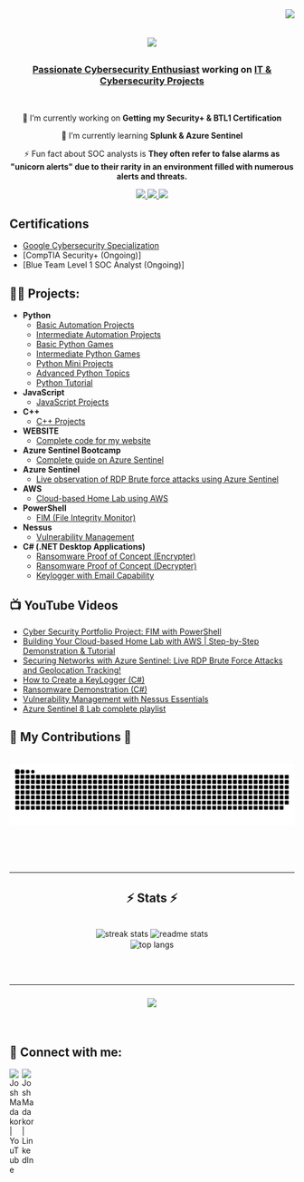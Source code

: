 <img align="right" src="https://visitor-badge.laobi.icu/badge?page_id=CyberfolioChronicles.CyberfolioChronicles" />

<h1 align="center">
    <img src="https://readme-typing-svg.herokuapp.com/?font=Righteous&size=35&center=true&vCenter=true&width=500&height=70&duration=4000&lines=Hi+There!+👋;+I'm+Jayesh+Kakkad!;" />
</h1>
<h3 align="center"><a href="https://www.linkedin.com/in/jayesh-kakkad">Passionate Cybersecurity Enthusiast</a> working on <a href="https://www.youtube.com/@Cyberfolio_Chronicles">IT & Cybersecurity Projects</a></h1>
</h3>

<br/>

<div align="center">
 
 🔭 I’m currently working on **Getting my Security+ & BTL1 Certification**
 
 🌱 I’m currently learning **Splunk & Azure Sentinel**

 ⚡ Fun fact about SOC analysts is **They often refer to false alarms as "unicorn alerts" due to their rarity in an environment filled with numerous alerts and threats.**
 
 </div>

<div align="center"> 
  <a href="https://www.youtube.com/@Cyberfolio_Chronicles">
    <img src="https://img.shields.io/badge/YouTube-FF0000?style=for-the-badge&logo=youtube&logoColor=white" />
  </a>
  <a href="https://www.linkedin.com/in/jayesh-kakkad" target="_blank">
    <img src="https://img.shields.io/badge/LinkedIn-0077B5?style=for-the-badge&logo=linkedin&logoColor=white" target="_blank" />
  </a>
  <a href="https://jayesh-kakkad.com/" target="_blank">
     <img src="https://img.shields.io/badge/website-000000?style=for-the-badge&logo=About.me&logoColor=white" />
  </a>
</div>

<h2> Certifications</h2> 

- [Google Cybersecurity Specialization](https://www.coursera.org/account/accomplishments/professional-cert/2WFSZ5R44KSU)
- [CompTIA Security+ (Ongoing)]
- [Blue Team Level 1 SOC Analyst (Ongoing)]
  
<h2>👨‍💻 Projects:</h2>

- <b>Python</b>
  - [Basic Automation Projects](https://github.com/CyberfolioChronicles/Basic-Automation-Projects)
  - [Intermediate Automation Projects](https://github.com/CyberfolioChronicles/Intermediate-Automation-Projects)
  - [Basic Python Games](https://github.com/CyberfolioChronicles/Basic-Python-games)
  - [Intermediate Python Games](https://github.com/CyberfolioChronicles/Intermediate-difficulty-games)
  - [Python Mini Projects](https://github.com/CyberfolioChronicles/Python-Mini-Projects)
  - [Advanced Python Topics](https://github.com/CyberfolioChronicles/Advanced-Python-Topics)
  - [Python Tutorial](https://github.com/CyberfolioChronicles/Python-Tutorials)
- <b>JavaScript</b>
  - [JavaScript Projects](https://github.com/CyberfolioChronicles/JavaScript-Projects)
- <b>C++</b>
  - [C++ Projects](https://github.com/CyberfolioChronicles/JavaScript-Projects)
- <b>WEBSITE</b>
  - [Complete code for my website](https://github.com/CyberfolioChronicles/My_Website_Code)
- <b>Azure Sentinel Bootcamp</b>
  - [Complete guide on Azure Sentinel](https://github.com/CyberfolioChronicles/Sentinel-Bootcamp)
- <b>Azure Sentinel</b>
  - [Live observation of RDP Brute force attacks using Azure Sentinel](https://github.com/CyberfolioChronicles/Azure_Sentinel_Lab)
- <b>AWS</b>
  - [Cloud-based Home Lab using AWS](https://github.com/CyberfolioChronicles/AWS)
- <b>PowerShell</b>
  - [FIM (File Integrity Monitor)](https://github.com/CyberfolioChronicles/FIM)
- <b>Nessus</b>
  - [Vulnerability Management](https://github.com/CyberfolioChronicles/NESSUS)
- <b>C# (.NET Desktop Applications)</b>
  - [Ransomware Proof of Concept (Encrypter)](https://github.com/CyberfolioChronicles/EncrypterPOC)
  - [Ransomware Proof of Concept (Decrypter)](https://github.com/CyberfolioChronicles/DecrypterPOC)
  - [Keylogger with Email Capability](https://github.com/CyberfolioChronicles/Keylogger)


<h2>📺 YouTube Videos</h2>

- [Cyber Security Portfolio Project: FIM with PowerShell](https://youtu.be/uDd5R2uEIL0)
- [Building Your Cloud-based Home Lab with AWS | Step-by-Step Demonstration & Tutorial](https://youtu.be/xh2xLN_uBlE)
- [Securing Networks with Azure Sentinel: Live RDP Brute Force Attacks and Geolocation Tracking!](https://www.youtube.com/watch?v=yU_YuGYtJGU)
- [How to Create a KeyLogger (C#)](https://www.youtube.com/watch?v=5Ei_qff_5Wk&t=8s)
- [Ransomware Demonstration (C#)](https://youtu.be/dab8pQ5UVjs?si=rTbHbLYjPPyy0hVq)
- [Vulnerability Management with Nessus Essentials](https://youtu.be/mnjxUoBTyKs?si=8334AFSz9F-1BVMG)
- [Azure Sentinel 8 Lab complete playlist](https://www.youtube.com/playlist?list=PLTNt8j7SunIDfFKRerAPNIGWuj16UfLgO)
  
 <h2>🐍 My Contributions 🐍</h2>
  <br>
  <img alt="snake eating my contributions" src="https://raw.githubusercontent.com/CyberfolioChronicles/CyberfolioChronicles/output/github-contribution-grid-snake.svg" />
  
  <br/><br/><br/>
</div>

<hr/>

<h2 align="center">⚡ Stats ⚡</h2>
<br>
<div align=center>
  <img width=390 src="https://streak-stats.demolab.com/?user=CyberfolioChronicles&count_private=true&theme=react&border_radius=10" alt="streak stats"/>
  <img width=390 src="https://github-readme-stats.vercel.app/api?username=CyberfolioChronicles&show_icons=true&theme=react&rank_icon=github&border_radius=10" alt="readme stats" />
  <br/>
  <img width=325 align="center" src="https://github-readme-stats.vercel.app/api/top-langs/?username=CyberfolioChronicles&langs_count=8&layout=compact&theme=react&border_radius=10&size_weight=0.5&count_weight=0.5&exclude_repo=github-readme-stats" alt="top langs" />
</div>

<br/><br/>
<hr/>

<h3 align="center">
    <img src="https://readme-typing-svg.herokuapp.com/?font=Righteous&size=25&center=true&vCenter=true&width=500&height=70&duration=4000&lines=Thanks+for+visiting!+✌️;+Shoot+me+a+message+on+Linkedin!")>
</h3>

<br/>

<h2> 🤳 Connect with me:</h2>

[<img align="left" alt="JoshMadakor | YouTube" width="22px" src="https://cdn.jsdelivr.net/npm/simple-icons@v3/icons/youtube.svg" />][youtube]
[<img align="left" alt="JoshMadakor | LinkedIn" width="22px" src="https://cdn.jsdelivr.net/npm/simple-icons@v3/icons/linkedin.svg" />][linkedin]

[youtube]: https://www.youtube.com/@Cyberfolio_Chronicles
[linkedin]: https://www.linkedin.com/in/jayesh-kakkad
